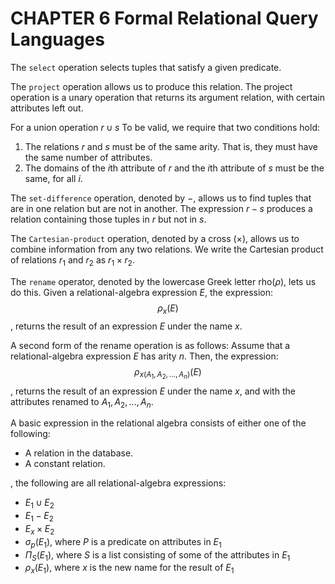 # CHAPTER 6 Formal Relational Query Languages



The `select` operation selects tuples that satisfy a given predicate.

The `project` operation allows us to produce this relation. The project operation is a unary operation that returns its argument relation, with certain attributes left out.

For a union operation $r \cup s$ To be valid, we require that two conditions hold:

1. The relations $r$ and $s$ must be of the same arity. That is, they must have the same number of attributes.
2. The domains of the $i$th attribute of $r$ and the $i$th attribute of $s$ must be the same, for all $i$.

The `set-difference` operation, denoted by $-$, allows us to find tuples that are in one relation but are not in another. The expression $r - s$ produces a relation containing those tuples in $r$ but not in $s$.

The `Cartesian-product` operation, denoted by a cross ($\times$), allows us to combine information from any two relations. We write the Cartesian product of relations $r_1$ and $r_2$ as $r_1 \times r_2$.

The `rename` operator, denoted by the lowercase Greek letter rho($\rho$), lets us do this. Given a relational-algebra expression $E$, the expression:
$$
\rho_x(E)
$$
, returns the result of an expression $E$ under the name $x$.

A second form of the rename operation is as follows: Assume that a relational-algebra expression $E$ has arity $n$. Then, the expression:
$$
\rho_{x(A_1, A_2, ..., A_n)}(E)
$$
, returns the result of an expression $E$ under the name $x$, and with the attributes renamed to $A_1, A_2, ..., A_n$.

A basic expression in the relational algebra consists of either one of the following:

- A relation in the database.
- A constant relation.

, the following are all relational-algebra expressions:

- $E_1 \cup E_2$
- $E_1 - E_2$
- $E_x \times E_2$
- $\sigma_p(E_1)$, where $P$ is a predicate on attributes in $E_1$
- $\Pi_S(E_1)$, where $S$ is a list consisting of some of the attributes in $E_1$
- $\rho_x(E_1)$, where $x$ is the new name for the result of $E_1$
